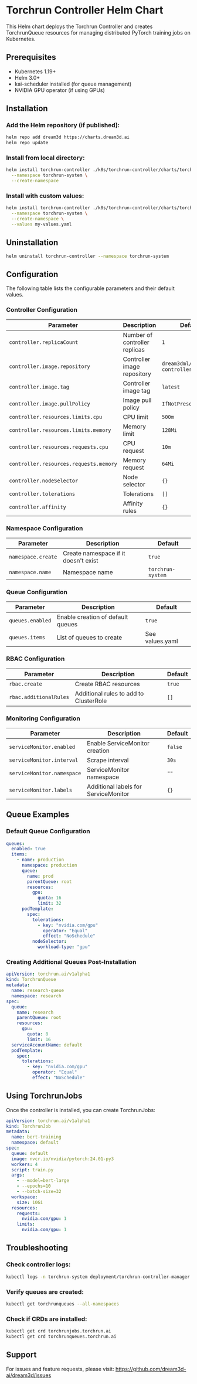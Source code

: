 # Torchrun Controller Helm Chart

This Helm chart deploys the Torchrun Controller and creates TorchrunQueue resources for managing distributed PyTorch training jobs on Kubernetes.

## Prerequisites

- Kubernetes 1.19+
- Helm 3.0+
- kai-scheduler installed (for queue management)
- NVIDIA GPU operator (if using GPUs)

## Installation

### Add the Helm repository (if published):

```bash
helm repo add dream3d https://charts.dream3d.ai
helm repo update
```

### Install from local directory:

```bash
helm install torchrun-controller ./k8s/torchrun-controller/charts/torchrun-controller \
  --namespace torchrun-system \
  --create-namespace
```

### Install with custom values:

```bash
helm install torchrun-controller ./k8s/torchrun-controller/charts/torchrun-controller \
  --namespace torchrun-system \
  --create-namespace \
  --values my-values.yaml
```

## Uninstallation

```bash
helm uninstall torchrun-controller --namespace torchrun-system
```

## Configuration

The following table lists the configurable parameters and their default values.

### Controller Configuration

| Parameter                              | Description                   | Default                         |
| -------------------------------------- | ----------------------------- | ------------------------------- |
| `controller.replicaCount`              | Number of controller replicas | `1`                             |
| `controller.image.repository`          | Controller image repository   | `dream3dml/torchrun-controller` |
| `controller.image.tag`                 | Controller image tag          | `latest`                        |
| `controller.image.pullPolicy`          | Image pull policy             | `IfNotPresent`                  |
| `controller.resources.limits.cpu`      | CPU limit                     | `500m`                          |
| `controller.resources.limits.memory`   | Memory limit                  | `128Mi`                         |
| `controller.resources.requests.cpu`    | CPU request                   | `10m`                           |
| `controller.resources.requests.memory` | Memory request                | `64Mi`                          |
| `controller.nodeSelector`              | Node selector                 | `{}`                            |
| `controller.tolerations`               | Tolerations                   | `[]`                            |
| `controller.affinity`                  | Affinity rules                | `{}`                            |

### Namespace Configuration

| Parameter          | Description                          | Default           |
| ------------------ | ------------------------------------ | ----------------- |
| `namespace.create` | Create namespace if it doesn't exist | `true`            |
| `namespace.name`   | Namespace name                       | `torchrun-system` |

### Queue Configuration

| Parameter        | Description                       | Default         |
| ---------------- | --------------------------------- | --------------- |
| `queues.enabled` | Enable creation of default queues | `true`          |
| `queues.items`   | List of queues to create          | See values.yaml |

### RBAC Configuration

| Parameter              | Description                            | Default |
| ---------------------- | -------------------------------------- | ------- |
| `rbac.create`          | Create RBAC resources                  | `true`  |
| `rbac.additionalRules` | Additional rules to add to ClusterRole | `[]`    |

### Monitoring Configuration

| Parameter                  | Description                          | Default |
| -------------------------- | ------------------------------------ | ------- |
| `serviceMonitor.enabled`   | Enable ServiceMonitor creation       | `false` |
| `serviceMonitor.interval`  | Scrape interval                      | `30s`   |
| `serviceMonitor.namespace` | ServiceMonitor namespace             | `""`    |
| `serviceMonitor.labels`    | Additional labels for ServiceMonitor | `{}`    |

## Queue Examples

### Default Queue Configuration

```yaml
queues:
  enabled: true
  items:
    - name: production
      namespace: production
      queue:
        name: prod
        parentQueue: root
        resources:
          gpu:
            quota: 16
            limit: 32
      podTemplate:
        spec:
          tolerations:
            - key: "nvidia.com/gpu"
              operator: "Equal"
              effect: "NoSchedule"
          nodeSelector:
            workload-type: "gpu"
```

### Creating Additional Queues Post-Installation

```yaml
apiVersion: torchrun.ai/v1alpha1
kind: TorchrunQueue
metadata:
  name: research-queue
  namespace: research
spec:
  queue:
    name: research
    parentQueue: root
    resources:
      gpu:
        quota: 8
        limit: 16
  serviceAccountName: default
  podTemplate:
    spec:
      tolerations:
        - key: "nvidia.com/gpu"
          operator: "Equal"
          effect: "NoSchedule"
```

## Using TorchrunJobs

Once the controller is installed, you can create TorchrunJobs:

```yaml
apiVersion: torchrun.ai/v1alpha1
kind: TorchrunJob
metadata:
  name: bert-training
  namespace: default
spec:
  queue: default
  image: nvcr.io/nvidia/pytorch:24.01-py3
  workers: 4
  script: train.py
  args:
    - --model=bert-large
    - --epochs=10
    - --batch-size=32
  workspace:
    size: 10Gi
  resources:
    requests:
      nvidia.com/gpu: 1
    limits:
      nvidia.com/gpu: 1
```

## Troubleshooting

### Check controller logs:

```bash
kubectl logs -n torchrun-system deployment/torchrun-controller-manager
```

### Verify queues are created:

```bash
kubectl get torchrunqueues --all-namespaces
```

### Check if CRDs are installed:

```bash
kubectl get crd torchrunjobs.torchrun.ai
kubectl get crd torchrunqueues.torchrun.ai
```

## Support

For issues and feature requests, please visit: https://github.com/dream3d-ai/dream3d/issues
